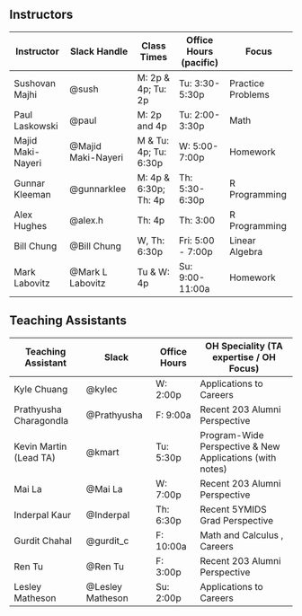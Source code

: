 ## Instructors 

| Instructor                              | Slack Handle       | Class Times           | Office Hours (pacific) | Focus             |
|-----------------------------------------|--------------------|-----------------------|------------------------|-------------------|
| Sushovan Majhi                          | @sush              | M: 2p & 4p; Tu: 2p    | Tu: 3:30-5:30p         | Practice Problems |
| Paul Laskowski                          | @paul              | M: 2p and 4p          | Tu: 2:00-3:30p         | Math              |
| Majid Maki-Nayeri                       | @Majid Maki-Nayeri | M & Tu: 4p; Tu: 6:30p | W: 5:00-7:00p          | Homework        | 
| Gunnar Kleeman                          | @gunnarklee        | M: 4p & 6:30p; Th: 4p | Th: 5:30-6:30p         | R Programming     |
| Alex Hughes                             | @alex.h            | Th: 4p                | Th: 3:00               | R Programming     |
| Bill Chung                              | @Bill Chung        | W, Th: 6:30p          | Fri: 5:00 - 7:00p      | Linear Algebra    |
| Mark Labovitz                           | @Mark L Labovitz   | Tu & W: 4p            | Su: 9:00-11:00a        | Homework          |

## Teaching Assistants

| Teaching Assistant     | Slack            | Office Hours | OH Speciality (TA expertise / OH Focus)                  |
|------------------------|------------------|--------------|----------------------------------------------------------|
| Kyle Chuang            | @kylec           | W: 2:00p     | Applications to Careers                                  |
| Prathyusha Charagondla | @Prathyusha      | F: 9:00a     | Recent 203 Alumni Perspective                            |
| Kevin Martin (Lead TA) | @kmart           | Tu: 5:30p    | Program-Wide Perspective & New Applications (with notes) |
| Mai La                 | @Mai La          | W: 7:00p     | Recent 203 Alumni Perspective                            |
| Inderpal Kaur          | @Inderpal        | Th: 6:30p    | Recent 5YMIDS Grad Perspective                           |
| Gurdit Chahal          | @gurdit_c        | F: 10:00a    | Math and Calculus , Careers                              |
| Ren Tu                 | @Ren Tu          | F: 3:00p     | Recent 203 Alumni Perspective                            |
| Lesley Matheson        | @Lesley Matheson | Su: 2:00p    | Applications to Careers                                  |
